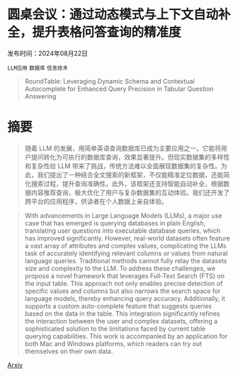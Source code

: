 # 圆桌会议：通过动态模式与上下文自动补全，提升表格问答查询的精准度

发布时间：2024年08月22日

`LLM应用` `数据库` `信息技术`

> RoundTable: Leveraging Dynamic Schema and Contextual Autocomplete for Enhanced Query Precision in Tabular Question Answering

# 摘要

> 随着 LLM 的发展，用简单英语查询数据库已成为主要应用之一，它能将用户提问转化为可执行的数据库查询，效果显著提升。但现实数据集的多样性和复杂性给 LLM 带来了挑战，传统方法难以全面展现数据集的复杂性。为此，我们提出了一种结合全文搜索的新框架，不仅能精准定位数据，还能简化搜索过程，提升查询准确性。此外，该框架还支持智能自动补全，根据数据内容推荐查询，极大优化了用户与复杂数据集的互动体验。我们还开发了跨平台的应用程序，供读者在个人数据上亲自体验。

> With advancements in Large Language Models (LLMs), a major use case that has emerged is querying databases in plain English, translating user questions into executable database queries, which has improved significantly. However, real-world datasets often feature a vast array of attributes and complex values, complicating the LLMs task of accurately identifying relevant columns or values from natural language queries. Traditional methods cannot fully relay the datasets size and complexity to the LLM. To address these challenges, we propose a novel framework that leverages Full-Text Search (FTS) on the input table. This approach not only enables precise detection of specific values and columns but also narrows the search space for language models, thereby enhancing query accuracy. Additionally, it supports a custom auto-complete feature that suggests queries based on the data in the table. This integration significantly refines the interaction between the user and complex datasets, offering a sophisticated solution to the limitations faced by current table querying capabilities. This work is accompanied by an application for both Mac and Windows platforms, which readers can try out themselves on their own data.

[Arxiv](https://arxiv.org/abs/2408.12369)